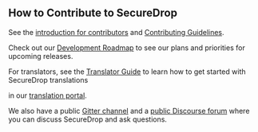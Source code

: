 ## How to Contribute to SecureDrop

See the [introduction for contributors](https://developers.securedrop.org/en/latest/development/contributing.html) and [Contributing Guidelines](https://developers.securedrop.org/en/latest/development/contributor_guidelines.html).

Check out our [Development Roadmap](https://github.com/freedomofpress/securedrop/wiki/Development-Roadmap) to see our plans and priorities for upcoming releases.

For translators, see the [Translator Guide](https://developers.securedrop.org/en/latest/development/translations.html) to learn how to get started with SecureDrop translations

in our [translation portal](https://weblate.securedrop.org/).

We also have a public [Gitter channel](https://gitter.im/freedomofpress/securedrop) and a [public Discourse forum](https://forum.securedrop.org/) where you can discuss SecureDrop and ask questions.